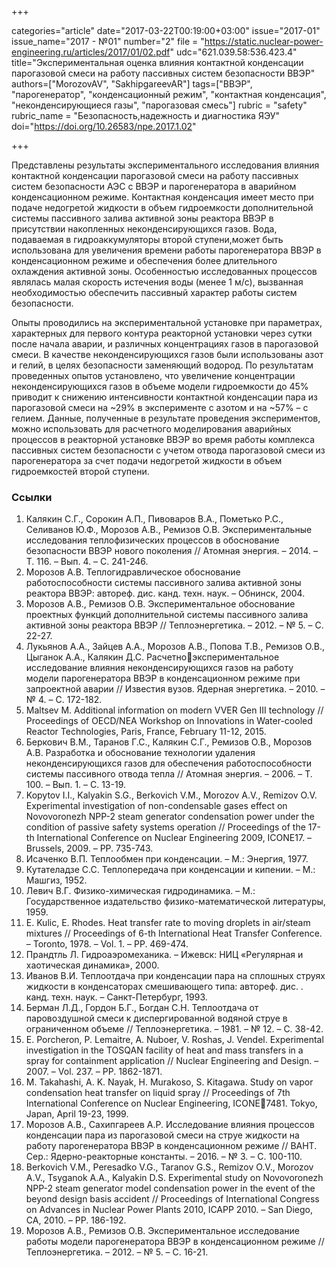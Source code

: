 +++

categories="article"
date="2017-03-22T00:19:00+03:00"
issue="2017-01"
issue_name="2017 - №01"
number="2"
file = "https://static.nuclear-power-engineering.ru/articles/2017/01/02.pdf"
udc="621.039.58:536.423.4"
title="Экспериментальная оценка влияния контактной конденсации парогазовой смеси на работу пассивных систем безопасности ВВЭР"
authors=["MorozovAV", "SakhipgareevAR"]
tags=["ВВЭР", "парогенератор", "конденсационный режим", "контактная конденсация", "неконденсирующиеся газы", "парогазовая смесь"]
rubric = "safety"
rubric_name = "Безопасность,надежность и диагностика ЯЭУ"
doi="https://doi.org/10.26583/npe.2017.1.02"

+++

Представлены результаты экспериментального исследования влияния контактной конденсации парогазовой смеси на работу пассивных систем безопасности АЭС с ВВЭР и парогенератора в аварийном конденсационном режиме. Контактная конденсация имеет место при подаче недогретой жидкости в объем гидроемкости дополнительной системы пассивного залива активной зоны реактора ВВЭР в присутствии накопленных неконденсирующихся газов. Вода, подаваемая в гидроаккумуляторы второй ступени,может быть использована для увеличения времени работы парогенератора ВВЭР в конденсационном режиме и обеспечения более длительного охлаждения активной зоны. Особенностью исследованных процессов являлась малая скорость истечения воды (менее 1 м/с), вызванная необходимостью обеспечить пассивный характер работы систем безопасности.

Опыты проводились на экспериментальной установке при параметрах, характерных для первого контура реакторной установки через сутки после начала аварии, и различных концентрациях газов в парогазовой смеси. В качестве неконденсирующихся газов были использованы азот и гелий, в целях безопасности заменяющий водород. По результатам проведенных опытов установлено, что увеличение концентрации неконденсирующихся газов в объеме модели гидроемкости до 45% приводит к снижению интенсивности контактной конденсации пара из парогазовой смеси на ~29% в эксперименте с азотом и на ~57% – с гелием. Данные, полученные в результате проведения экспериментов, можно использовать для расчетного моделирования аварийных процессов в реакторной установке ВВЭР во время работы комплекса пассивных систем безопасности с учетом отвода парогазовой смеси из парогенератора за счет подачи недогретой жидкости в объем гидроемкостей второй ступени.

### Ссылки

1. Калякин С.Г., Сорокин А.П., Пивоваров В.А., Пометько Р.С., Селиванов Ю.Ф., Морозов А.В., Ремизов О.В. Экспериментальные исследования теплофизических процессов в обоснование безопасности ВВЭР нового поколения // Атомная энергия. – 2014. – Т. 116. – Вып. 4. – С. 241-246.
2. Морозов А.В. Теплогидравлическое обоснование работоспособности системы пассивного залива активной зоны реактора ВВЭР: автореф. дис. канд. техн. наук. – Обнинск, 2004.
3. Морозов А.В., Ремизов О.В. Экспериментальное обоснование проектных функций дополнительной системы пассивного залива активной зоны реактора ВВЭР // Теплоэнергетика. – 2012. – № 5. – С. 22-27.
4. Лукьянов А.А., Зайцев А.А., Морозов А.В., Попова Т.В., Ремизов О.В., Цыганок А.А., Калякин Д.С. Расчетноэкспериментальное исследование влияния неконденсирующихся газов на работу модели парогенератора ВВЭР в конденсационном режиме при запроектной аварии // Известия вузов. Ядерная энергетика. – 2010. – № 4. – С. 172-182.
5. Maltsev M. Additional information on modern VVER Gen III technology // Proceedings of OECD/NEA Workshop on Innovations in Water-cooled Reactor Technologies, Paris, France, February 11-12, 2015.
6. Беркович В.М., Таранов Г.С., Калякин С.Г., Ремизов О.В., Морозов А.В. Разработка и обоснование технологии удаления неконденсирующихся газов для обеспечения работоспособности системы пассивного отвода тепла // Атомная энергия. – 2006. – Т. 100. – Вып. 1. – С. 13-19.
7. Kopytov I.I., Kalyakin S.G., Berkovich V.M., Morozov A.V., Remizov O.V. Experimental investigation of non-condensable gases effect on Novovoronezh NPP-2 steam generator condensation power under the condition of passive safety systems operation // Proceedings of the 17-th International Conference on Nuclear Engineering 2009, ICONE17. – Brussels, 2009. – PP. 735-743.
8. Исаченко В.П. Теплообмен при конденсации. – М.: Энергия, 1977.
9. Кутателадзе С.С. Теплопередача при конденсации и кипении. – М.: Машгиз, 1952.
10. Левич В.Г. Физико-химическая гидродинамика. – М.: Государственное издательство физико-математической литературы, 1959.
11. E. Kulic, E. Rhodes. Heat transfer rate to moving droplets in air/steam mixtures // Proceedings of 6-th International Heat Transfer Conference. – Toronto, 1978. – Vol. 1. – PP. 469-474.
12. Прандтль Л. Гидроаэромеханика. – Ижевск: НИЦ «Регулярная и хаотическая динамика», 2000.
13. Иванов В.И. Теплоотдача при конденсации пара на сплошных струях жидкости в конденсаторах смешивающего типа: автореф. дис. . канд. техн. наук. – Санкт-Петербург, 1993.
14. Берман Л.Д., Гордон Б.Г., Богдан С.Н. Теплоотдача от паровоздушной смеси к диспергированной водяной струе в ограниченном объеме // Теплоэнергетика. – 1981. – № 12. – С. 38-42.
15. E. Porcheron, P. Lemaitre, A. Nuboer, V. Roshas, J. Vendel. Experimental investigation in the TOSQAN facility of heat and mass transfers in a spray for containment application // Nuclear Engineering and Design. – 2007. – Vol. 237. – PP. 1862-1871.
16. M. Takahashi, A. K. Nayak, H. Murakoso, S. Kitagawa. Study on vapor condensation heat transfer on liquid spray // Proceedings of 7th International Conference on Nuclear Engineering, ICONE7481. Tokyo, Japan, April 19-23, 1999.
17. Морозов А.В., Сахипгареев А.Р. Исследование влияния процессов конденсации пара из парогазовой смеси на струе жидкости на работу парогенератора ВВЭР в конденсационном режиме // ВАНТ. Сер.: Ядерно-реакторные константы. – 2016. – № 3. – С. 100-110.
18. Berkovich V.M., Peresadko V.G., Taranov G.S., Remizov O.V., Morozov A.V., Tsyganok A.A., Kalyakin D.S. Experimental study on Novovoronezh NPP-2 steam generator model condensation power in the event of the beyond design basis accident // Proceedings of International Congress on Advances in Nuclear Power Plants 2010, ICAPP 2010. – San Diego, CA, 2010. – PP. 186-192.
19. Морозов А.В., Ремизов О.В. Экспериментальное исследование работы модели парогенератора ВВЭР в конденсационном режиме // Теплоэнергетика. – 2012. – № 5. – С. 16-21.